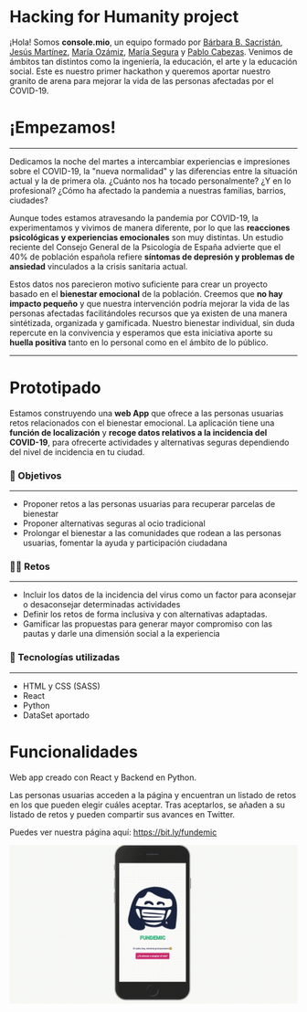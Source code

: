 # Hacking for Humanity project

¡Hola! Somos **console.mio**, un equipo formado por [Bárbara B. Sacristán](https://www.linkedin.com/in/barbarabsacristan/), [Jesús Martínez](https://www.linkedin.com/in/susomartinez/), [María Ozámiz](https://www.linkedin.com/in/mariaozamiz/), [María Segura](https://www.linkedin.com/in/seguramaria/) y [Pablo Cabezas](https://www.linkedin.com/in/headsrooms/). Venimos de ámbitos tan distintos como la ingeniería, la educación, el arte y la educación social. Este es nuestro primer hackathon y queremos aportar nuestro granito de arena para mejorar la vida de las personas afectadas por el COVID-19.

# ¡Empezamos!

---

Dedicamos la noche del martes a intercambiar experiencias e impresiones sobre el COVID-19, la "nueva normalidad" y las diferencias entre la situación actual y la de primera ola. ¿Cuánto nos ha tocado personalmente? ¿Y en lo profesional? ¿Cómo ha afectado la pandemia a nuestras familias, barrios, ciudades?

Aunque todes estamos atravesando la pandemia por COVID-19, la experimentamos y vivimos de manera diferente, por lo que las **reacciones psicológicas y experiencias emocionales** son muy distintas. Un estudio reciente del Consejo General de la Psicología de España advierte que el 40% de población española refiere **síntomas de depresión y problemas de ansiedad** vinculados a la crisis sanitaria actual.

Estos datos nos parecieron motivo suficiente para crear un proyecto basado en el **bienestar emocional** de la población. Creemos que **no hay impacto pequeño** y que nuestra intervención podría mejorar la vida de las personas afectadas facilitándoles recursos que ya existen de una manera sintétizada, organizada y gamificada. Nuestro bienestar individual, sin duda repercute en la convivencia y esperamos que esta iniciativa aporte su **huella positiva** tanto en lo personal como en el ámbito de lo público.

---

# Prototipado

Estamos construyendo una **web App** que ofrece a las personas usuarias retos relacionados con el bienestar emocional. La aplicación tiene una **función de localización** y **recoge datos relativos a la incidencia del COVID-19**, para ofrecerte actividades y alternativas seguras dependiendo del nivel de incidencia en tu ciudad.

### 🎯 Objetivos

---

- Proponer retos a las personas usuarias para recuperar parcelas de bienestar
- Proponer alternativas seguras al ocio tradicional
- Prolongar el bienestar a las comunidades que rodean a las personas usuarias, fomentar la ayuda y participación ciudadana

### 🧗‍♀️ Retos

---

- Incluir los datos de la incidencia del virus como un factor para aconsejar o desaconsejar determinadas actividades
- Definir los retos de forma inclusiva y con alternativas adaptadas.
- Gamificar las propuestas para generar mayor compromiso con las pautas y darle una dimensión social a la experiencia

### 🧰 Tecnologías utilizadas

---

- HTML y CSS (SASS)
- React
- Python
- DataSet aportado

# Funcionalidades

Web app creado con React y Backend en Python.

Las personas usuarias acceden a la página y encuentran un listado de retos en los que pueden elegir cuáles aceptar.
Tras aceptarlos, se añaden a su listado de retos y pueden compartir sus avances en Twitter.

Puedes ver nuestra página aquí: https://bit.ly/fundemic

![Demo de Fundemic](./frontend/src/assets/images/video_fundemic_twitterb.gif)
